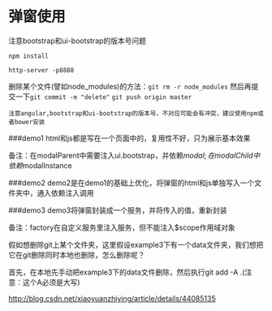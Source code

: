 # 弹窗使用
注意bootstrap和ui-bootstrap的版本号问题

``npm install``

``http-server -p8888``


删除某个文件(譬如node_modules)的方法：``git rm -r node_modules`` 然后再提交一下``git commit -m "delete"`` ``git push origin master``


``注意angular,bootstrap和ui-bootstrap的版本号，不对应可能会有冲突，建议使用npm或者bower安装``

###demo1
html和js都是写在一个页面中的，复用性不好，只为展示基本效果

备注：在modalParent中需要注入ui.bootstrap，并依赖$modal;在modalChild中依赖$modalInstance

###demo2
demo2是在demo1的基础上优化，将弹窗的html和js单独写入一个文件夹中，通入依赖注入调用

###demo3
demo3将弹窗封装成一个服务，并将传入的值，重新封装

备注：factory在自定义服务里注入服务，但不能注入$scope作用域对象

假如想删除git上某个文件夹，这里假设example3下有一个data文件夹，我们想把它在git删除同时本地也删除，怎么删除呢？

首先，在本地先手动把example3下的data文件删除，然后执行git add -A .(注意：这个A必须是大写)

http://blog.csdn.net/xiaoyuanzhiying/article/details/44085135
